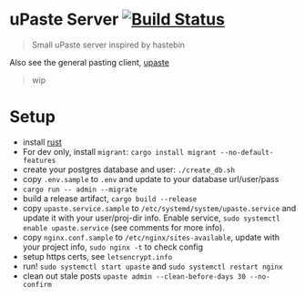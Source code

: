 # uPaste Server [![Build Status](https://travis-ci.org/jaemk/upaste-server.svg?branch=master)](https://travis-ci.org/jaemk/upaste-server)

> Small uPaste server inspired by hastebin

Also see the general pasting client, [upaste](https://github.com/jaemk/upaste)

> wip

# Setup

* install [rust](https://rustup.rs/)
* For dev only, install `migrant`: `cargo install migrant --no-default-features`
* create your postgres database and user: `./create_db.sh`
* copy `.env.sample` to `.env` and update to your database url/user/pass
* `cargo run -- admin --migrate`
* build a release artifact, `cargo build --release`
* copy `upaste.service.sample` to `/etc/systemd/system/upaste.service` and update it with your user/proj-dir info. Enable service, `sudo systemctl enable upaste.service` (see comments for more info).
* copy `nginx.conf.sample` to `/etc/nginx/sites-available`, update with your project info, `sudo nginx -t` to check config
* setup https certs, see `letsencrypt.info`
* run! `sudo systemctl start upaste` and `sudo systemctl restart nginx`
* clean out stale posts `upaste admin --clean-before-days 30 --no-confirm`
